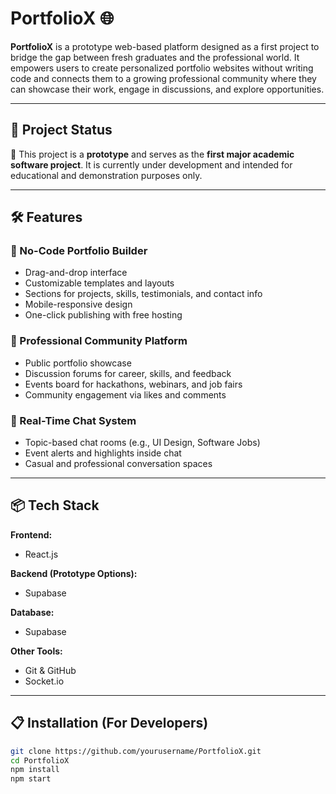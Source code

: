 # PortfolioX 🌐

**PortfolioX** is a prototype web-based platform designed as a first project to bridge the gap between fresh graduates and the professional world. It empowers users to create personalized portfolio websites without writing code and connects them to a growing professional community where they can showcase their work, engage in discussions, and explore opportunities.

---

## 🚀 Project Status

🧪 This project is a **prototype** and serves as the **first major academic software project**. It is currently under development and intended for educational and demonstration purposes only.

---

## 🛠️ Features

### 🎨 No-Code Portfolio Builder
- Drag-and-drop interface
- Customizable templates and layouts
- Sections for projects, skills, testimonials, and contact info
- Mobile-responsive design
- One-click publishing with free hosting

### 👥 Professional Community Platform
- Public portfolio showcase
- Discussion forums for career, skills, and feedback
- Events board for hackathons, webinars, and job fairs
- Community engagement via likes and comments

### 💬 Real-Time Chat System
- Topic-based chat rooms (e.g., UI Design, Software Jobs)
- Event alerts and highlights inside chat
- Casual and professional conversation spaces

---

## 📦 Tech Stack

**Frontend:**
- React.js

**Backend (Prototype Options):**
- Supabase

**Database:**
- Supabase

**Other Tools:**
- Git & GitHub
- Socket.io

---

## 📋 Installation (For Developers)

```bash
git clone https://github.com/yourusername/PortfolioX.git
cd PortfolioX
npm install
npm start
